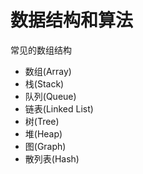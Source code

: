 # 数据结构和算法

常见的数组结构

- 数组(Array)
- 栈(Stack)
- 队列(Queue)
- 链表(Linked List)
- 树(Tree)
- 堆(Heap)
- 图(Graph)
- 散列表(Hash)
